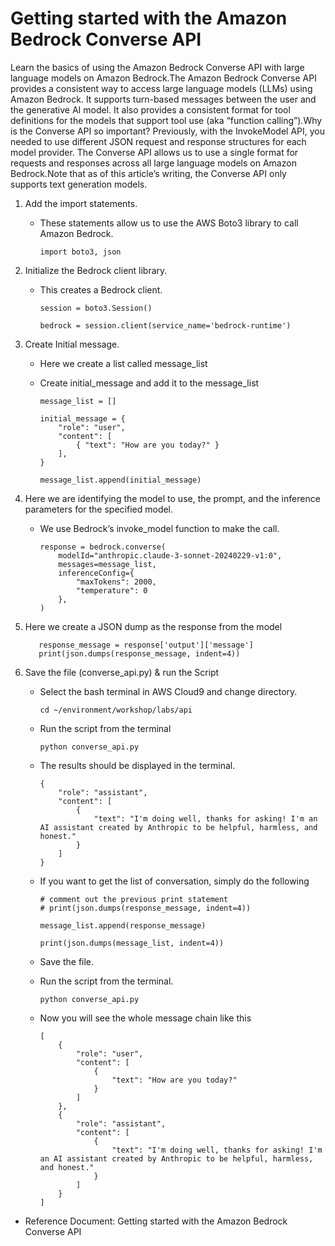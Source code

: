 # Getting started with the Amazon Bedrock Converse API


Learn the basics of using the Amazon Bedrock Converse API with large language models on Amazon Bedrock.The Amazon Bedrock Converse API provides a consistent way to access large language models (LLMs) using Amazon Bedrock. It supports turn-based messages between the user and the generative AI model. It also provides a consistent format for tool definitions for the models that support tool use (aka “function calling”).Why is the Converse API so important? Previously, with the InvokeModel API, you needed to use different JSON request and response structures for each model provider. The Converse API allows us to use a single format for requests and responses across all large language models on Amazon Bedrock.Note that as of this article’s writing, the Converse API only supports text generation models.

1.  Add the import statements.
    * These statements allow us to use the AWS Boto3 library to call Amazon Bedrock.

          import boto3, json
          
2. Initialize the Bedrock client library.
    * This creates a Bedrock client.

          session = boto3.Session()

          bedrock = session.client(service_name='bedrock-runtime')

3. Create Initial message.
    * Here we create a list called message_list
    * Create initial_message and add it to the message_list

          message_list = []

          initial_message = {
              "role": "user",
              "content": [
                  { "text": "How are you today?" } 
              ],
          }

          message_list.append(initial_message)

4. Here we are identifying the model to use, the prompt, and the inference parameters for the specified model.
    * We use Bedrock’s invoke_model function to make the call.

          response = bedrock.converse(
              modelId="anthropic.claude-3-sonnet-20240229-v1:0",
              messages=message_list,
              inferenceConfig={
                  "maxTokens": 2000,
                  "temperature": 0
              },
          )

5. Here we create a JSON dump as the response from the model

          response_message = response['output']['message']
          print(json.dumps(response_message, indent=4))

6. Save the file (converse_api.py) & run the Script
    * Select the bash terminal in AWS Cloud9 and change directory.

          cd ~/environment/workshop/labs/api
 
    * Run the script from the terminal

          python converse_api.py

    * The results should be displayed in the terminal.
          
          {
              "role": "assistant",
              "content": [
                  {
                      "text": "I'm doing well, thanks for asking! I'm an AI assistant created by Anthropic to be helpful, harmless, and honest."
                  }
              ]
          }

    * If you want to get the list of conversation, simply do the following

          # comment out the previous print statement
          # print(json.dumps(response_message, indent=4))

          message_list.append(response_message)

          print(json.dumps(message_list, indent=4))

    * Save the file.
    * Run the script from the terminal.

          python converse_api.py

    * Now you will see the whole message chain like this

          [
              {
                  "role": "user",
                  "content": [
                      {
                          "text": "How are you today?"
                      }
                  ]
              },
              {
                  "role": "assistant",
                  "content": [
                      {
                          "text": "I'm doing well, thanks for asking! I'm an AI assistant created by Anthropic to be helpful, harmless, and honest."
                      }
                  ]
              }
          ]

* Reference Document: Getting started with the Amazon Bedrock Converse API
